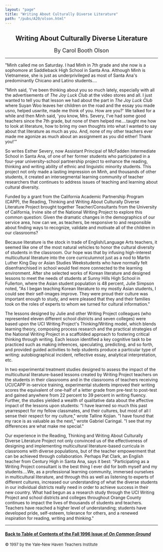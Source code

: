 ```yaml
---
layout: "page"
title: "Writing About Culturally Diverse Literature"
path: "/pubs/A20/olson.html"
---
```

<main>
<center>
<h2>
Writing About Culturally Diverse Literature</h2>
<font size="+1">By Carol Booth Olson</font>
</center><hr/>
"Minh called me on Saturday.  I had Minh in 7th grade and she now is a
sophomore at Saddleback High School in Santa Ana.  Although Minh is
Vietnamese, she is just as underprivileged as most of Santa Ana's
predominantly Chicano and Latino students....<p>
"Minh said, 'I've been thinking about you so much lately, especially with
all the advertisements of <i>The Joy Luck Club</i> at the video stores and
all.  I just wanted to tell you that lesson we had about the part in
<i>The Joy Luck Club</i> where Suyan Woo leaves her children on the road
and the essay you made us­no, helped us­write, made me think of
you.  How are you?' We talked for a while and then Minh said, 'you know,
Mrs. Severy, I've had some good teachers since the 7th grade, but none of
them helped me....taught me how to look at literature, how to bring my own
thoughts into what I wanted to say about that literature as much as you. 
And, none of my other teachers ever made me agonize as much about an
assignment as you did either!  Thank you!'"</p><p>
So writes Esther Severy, now Assistant Principal of McFadden Intermediate
School in Santa Ana, of one of her former students who participated in a
four-year university-school partnership project to enhance the reading,
thinking and writing ability of ethnic and linguistic minority students.
This project not only made a lasting impression on Minh, and thousands of
other students, it created an intersegmental learning community of teacher
researchers that continues to address issues of teaching and learning
about cultural diversity.</p><p>
Funded by a grant from the California Academic Partnership Program (CAPP),
the Reading, Thinking and Writing About Culturally Diverse Literature
Project brought together Teacher/Consultants from the University of
California, Irvine site of the National Writing Project to explore this
common question:  Given the dramatic changes in the demographics of our
service area, how can we, as teachers, be responsive to and responsible
about finding ways to recognize, validate and motivate all of the children
in our classrooms?</p><p> 
Because literature is the stock in trade of
English/Language Arts teachers, it seemed like one of the most natural
vehicles to honor the cultural diversity of students in the classroom. 
Our hope was that by infusing high-interest multicultural literature
into the core curriculum­not just as a nod to Martin Luther King Day
or Asian Studies Week­students who have normally felt disenfranchised
in school would feel more connected to the learning environment.  After
she selected works of Korean literature and designed lessons to meet the
needs of students at Sunny Hills High School in Fullerton, where the Asian
student population is 48 percent, Julie Simpson noted, "As I began
teaching Korean literature to my mostly Asian students, I could see their
self-images improve.  They were proud their culture was important enough
to study, and were pleased that they and their families took on the roles
of experts to whom we turned for cultural information."</p><p>
The lessons designed by Julie and other Writing Project colleagues (who
represented eleven different school districts and seven colleges) were
based upon the UCI Writing Project's Thinking/Writing model, which blends
learning theory, composing process research and the practical strategies
of the National Writing Project in a scaffolded approach to fostering
critical thinking through writing.  Each lesson identified a key cognitive
task to be practiced such as making infeences, speculating, predicting,
and so forth, and provided guided activities to help students produce a
particular type of writing:  autobiographical incident, reflective essay,
analytical interpretation, etc.</p><p>
In two experimental treatment studies designed to assess the impact of the
multicultural literature-based lessons created by Writing Project teachers
on the students in their classrooms and in the classrooms of teachers
receiving UCI/CAPP in-service training, experimental students improved
their writing scores the equivalent of one-half of a letter grade from
pre-test to post-test and gained anywhere from 22 percent to 39 percent in
writing fluency.  Further, the studies yielded a wealth of qualitative
data about the affective impact of the lessons upon students: "I have
learned so much this past year­respect for my fellow classmates, and
their cultures, but most of all I sense their respect for my culture,"
wrote Talline Kojian.  "I have found that my race is as valuable as
the next," wrote Gabriel Caringal.  "I see that my differences are what
make me special." </p><p> 
Our experience in the Reading, Thinking and Writing About Culturally
Diverse Literature Project not only convinced us of the effectiveness of
designing and implementing multicultural literature-based curricula in
classrooms with diverse populations, but of the teacher empowerment that
can be achieved through collaboration.  Perhaps Pat Clark, an English
teacher from Century High in Santa Ana, says it best: 
"Participating as a Writing Project consultant is the best thing I ever
did for both myself and my students....We, as a professional learning
community, immersed ourselves in multicultural literature, and through
this as well as listening to experts of different cultures, increased our
understanding of what the diverse students in our individual districts
really need in order to achieve success in their new country.  What had
begun as a research study through the UCI Writing Project and school
districts and colleges throughout Orange County continues to impact the
lives of thousands of students and teachers.  Teachers have reached a
higher level of understanding; students have developed pride, self-esteem,
tolerance for others, and a renewed inspiration for reading, writing and
thinking."  
</p><hr/>
<h4><a href=".\">Back to
Table of Contents of the Fall 1996 Issue of <i>On Common
Ground</i></a>
</h4>
<font size="-1">© 1997 by the Yale-New Haven Teachers Institute
</font></main>